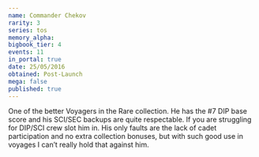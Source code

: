 ```yaml
---
name: Commander Chekov
rarity: 3
series: tos
memory_alpha:
bigbook_tier: 4
events: 11
in_portal: true
date: 25/05/2016
obtained: Post-Launch
mega: false
published: true
---
```


One of the better Voyagers in the Rare collection. He has the #7 DIP base score and his SCI/SEC backups are quite respectable. If you are struggling for DIP/SCI crew slot him in. His only faults are the lack of cadet participation and no extra collection bonuses, but with such good use in voyages I can’t really hold that against him.
